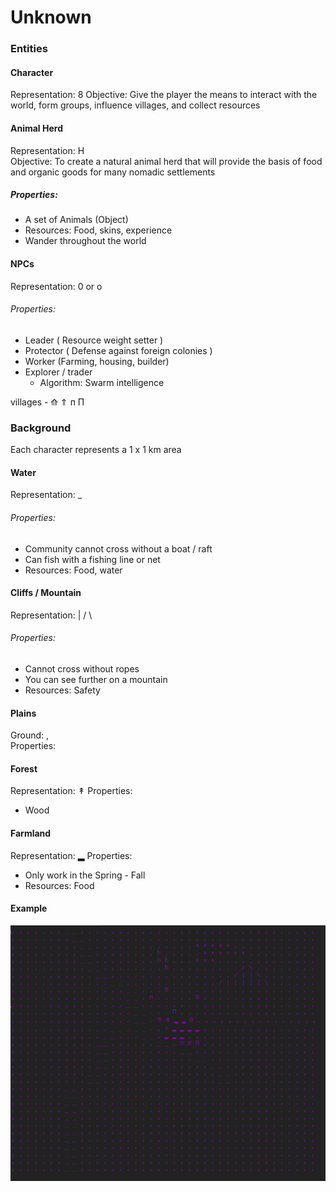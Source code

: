 # Unknown

### Entities 

#### Character
Representation: 8
Objective: Give the player the means to interact with the world, form groups, influence villages, and collect resources

#### Animal Herd  
Representation: H  
Objective: To create a natural animal herd that will provide the basis of food and organic goods for many nomadic settlements

##### Properties:
- A set of Animals (Object)
- Resources: Food, skins, experience
- Wander throughout the world

#### NPCs 
Representation: 0 or o
###### Properties:
- Leader ( Resource weight setter )
- Protector ( Defense against foreign colonies )
- Worker (Farming, housing, builder)
- Explorer / trader 
    - Algorithm: Swarm intelligence

villages - ⟰ ⇑ п П

### Background
Each character represents a 1 x 1 km area  

#### Water 
Representation: _
###### Properties:
- Community cannot cross without a boat / raft
- Can fish with a fishing line or net
- Resources: Food, water
 
#### Cliffs / Mountain
Representation: | / \
###### Properties: 
- Cannot cross without ropes   
- You can see further on a mountain
- Resources: Safety

#### Plains
Ground: ,  
Properties: 

#### Forest 
Representation: ↟
Properties: 
- Wood

#### Farmland
Representation: ▂
Properties:
- Only work in the Spring - Fall
- Resources: Food

#### Example  
![Example Picture](ExampleMap.png)